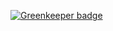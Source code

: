 

[![Greenkeeper badge](https://badges.greenkeeper.io/mikeal/level-sleep.svg)](https://greenkeeper.io/)